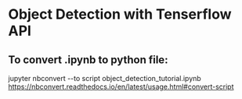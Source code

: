 # Object Detection with Tenserflow API

## To convert .ipynb to python file:
jupyter nbconvert --to script object_detection_tutorial.ipynb
https://nbconvert.readthedocs.io/en/latest/usage.html#convert-script
